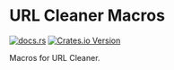 # URL Cleaner Macros

[![docs.rs](https://img.shields.io/docsrs/url-cleaner-macros)](https://docs.rs/url-cleaner-macros/latest)
[![Crates.io Version](https://img.shields.io/crates/v/url-cleaner-macros)](https://crates.io/crates/url-cleaner-macros/)

Macros for URL Cleaner.
